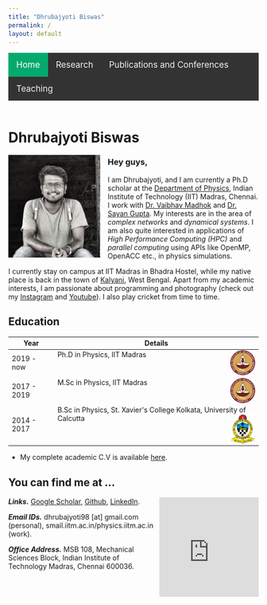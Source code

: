 ```yaml
---
title: "Dhrubajyoti Biswas"
permalink: /
layout: default
---
```


<style>
    
/* Add a black background color to the top navigation */
.topnav {
  background-color: #333;
  overflow: hidden;
}

/* Style the links inside the navigation bar */
.topnav a {
  float: left;
  color: #f2f2f2;
  text-align: center;
  padding: 14px 16px;
  text-decoration: none;
  font-size: 17px;
}

/* Change the color of links on hover */
.topnav a:hover {
  background-color: #ddd;
  color: black;
}

/* Add a color to the active/current link */
.topnav a.active {
  background-color: #04AA6D;
  color: white;
}
</style>
<div class="topnav">
  <a class="active" href="index.html">Home</a>
  <a href="research.html">Research</a>
  <a href="pub_conf.html">Publications and Conferences</a>
  <a href="teaching.html">Teaching</a>
</div>
<br>

# Dhrubajyoti Biswas

<img style="float: left; padding-right: 15px; padding-bottom: 1px;" src="img/dp.jpeg" alt="dp" width="185"/>

### Hey guys,

 I am Dhrubajyoti, and I am currently a Ph.D scholar at the [Department of Physics](https://physics.iitm.ac.in), Indian Institute of Technology (IIT) Madras, Chennai. I work with [Dr. Vaibhav Madhok](https://sites.google.com/view/madhok) and [Dr. Sayan Gupta](https://home.iitm.ac.in/sayan/). My interests are in the area of *complex networks* and *dynamical systems*. I am also quite interested in applications of *High Performance Computing (HPC)* and *parallel computing* using APIs like OpenMP, OpenACC etc., in physics simulations.

 I currently stay on campus at IIT Madras in Bhadra Hostel, while my native place is back in the town of [Kalyani](https://en.wikipedia.org/wiki/Kalyani,_West_Bengal), West Bengal. Apart from my academic interests, I am passionate about programming and photography (check out my [Instagram] and [Youtube]). I also play cricket from time to time.

 
## Education

| Year | Details |
| --- | --- |
| 2019 - now | Ph.D in Physics, IIT Madras  <img style="float: right;" src="img/iitm.png" alt="dp" width="50" height="50"/> |
| 2017 - 2019 | M.Sc in Physics, IIT Madras <img style="float: right;" src="img/iitm.png" alt="dp" width="50" height="50"/> |
| 2014 - 2017 | B.Sc in Physics, St. Xavier's College Kolkata, University of Calcutta <img style="float: right;" src="img/sxc.svg" alt="dp" width="50" height="60"/>|

- My complete academic C.V is available [here](https://drive.google.com/file/d/1pDmqyZtTw7QiOCLzVDtpZioT9_SFtdWR/view?usp=sharing).


## You can find me at ...

<iframe src="https://www.google.com/maps/embed?pb=!1m18!1m12!1m3!1d246.37403362355212!2d80.23073415960384!3d12.990137933031404!2m3!1f0!2f0!3f0!3m2!1i1024!2i768!4f13.1!3m3!1m2!1s0x3a52677fdd5640e7%3A0xc2bfc3612b0ab9b5!2sMechanical%20Sciences%20Block%2C%20Alumni%20Ave%2C%20Indian%20Institute%20Of%20Technology%2C%20Chennai%2C%20Tamil%20Nadu%20600036!5e0!3m2!1sen!2sin!4v1640866178337!5m2!1sen!2sin" width="200" height="200" style="float: right; border:0; padding-left: 10px; padding-bottom: 5px;" allowfullscreen="" loading="lazy"></iframe>

***Links.*** [Google Scholar], [Github], [LinkedIn].

***Email IDs.*** dhrubajyoti98 [at] gmail.com (personal), smail.iitm.ac.in/physics.iitm.ac.in (work).

***Office Address.*** MSB 108, Mechanical Sciences Block, Indian Institute of Technology Madras, Chennai 600036.

[Google Scholar]: https://scholar.google.com/citations?hl=en&view_op=list_works&alert_preview_top_rm=2&authuser=2&gmla=AJsN-F6rWGoE7sGF-2nr8CLDhXm_38Ftp_fxX0X6ieV4zVOmsXvQaDZkf6P2HSbFReOJ4TNweS9QakTMbQz0h0yQ-0dhqCcDUmkL28jKTIbk-G91L3hjPyE&user=2OR7h7kAAAAJ
[Github]: https://github.com/dhrubajyoti98
[LinkedIn]: https://www.linkedin.com/in/dhrubajyoti-biswas/
[Instagram]: https://www.instagram.com/pushhu/
[Youtube]: https://www.youtube.com/c/DhrubajyotiBiswas2k14
